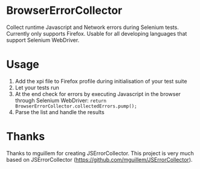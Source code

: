 BrowserErrorCollector
=====================

Collect runtime Javascript and Network errors during Selenium tests. Currently only supports Firefox. Usable for all developing languages that support Selenium WebDriver.

Usage
=====

1. Add the xpi file to Firefox profile during initialisation of your test suite
2. Let your tests run
3. At the end check for errors by executing Javascript in the browser through Selenium WebDriver:
        `return BrowserErrorCollector.collectedErrors.pump();`
4. Parse the list and handle the results
	
Thanks
======

Thanks to mguillem for creating JSErrorCollector. This project is very much based on JSErrorCollector (https://github.com/mguillem/JSErrorCollector).